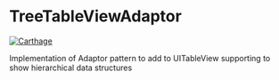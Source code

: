 # TreeTableViewAdaptor

[![Carthage](https://img.shields.io/badge/Carthage-1.4.0-brightgreen.svg)]()

Implementation of Adaptor pattern to add to UITableView supporting to show hierarchical data structures

